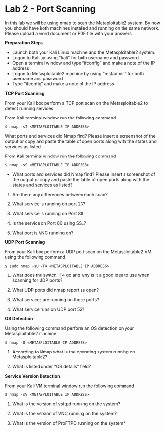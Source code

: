 # Lab 2 - Port Scanning

In this lab we will be using nmap to scan the Metaploitable2 system. By now you should have both machines installed and running on the same network. Please upload a word document or PDF file with your answers



**Preparation Steps**

* Launch both your Kali Linux machine and the Metasploitable2 system.
* Logon to Kali by using "kali" for both username and password
* Open a terminal window and type “ifconfig” and make a note of the IP address
* Logon to Metasploitable2 machine by using “msfadmin” for both username and password
* Type “ifconfig” and make a note of the IP address


**TCP Port Scanning**

From your Kali box perform a TCP port scan on the Metasploitable2 to detect running services.

From Kali terminal window run the following command

```$ nmap -sT <METASPLOITABLE IP ADDRESS>```


What ports and services did Nmap find? Please insert a screenshot of the output or copy and paste the table of open ports along with the states and services as listed

From Kali terminal window run the following command

```$ nmap -sS <METASPLOITABLE IP ADDRESS>```



- What ports and services did Nmap find? Please insert a screenshot of the output or copy and paste the table of open ports along with the states and services as listed?

1. Are there any differences between each scan?

2. What service is running on port 23?

3. What service is running on Port 80

4. Is the service on Port 80 using SSL?

5. What port is VNC running on?



**UDP Port Scanning**

From your Kali box perform a UDP port scan on the Metasploitable2 VM using the following command

```$ sudo nmap -sU -T4 <METASPLOITABLE IP ADDRESS>```



1. What does the switch -T4 do and why is it a good idea to use when scanning for UDP ports?

2. What UDP ports did nmap report as open?

3. What services are running on those ports?

4. What service runs on UDP port 53?



**OS Detection**

Using the following command perform an OS detection on your Metasploitable2 machine.

```$ nmap -O <METASPLOITABLE IP ADDRESS>```

1. According to Nmap what is the operating system running on Metasploitable2?

2. What is listed under “OS details” field?



**Service Version Detection**

From your Kali VM terminal window run the following command

```$ nmap -sV <METASPLOITABLE IP ADDRESS>```

1. What is the version of vsftpd running on the system?

2. What is the version of VNC running on the system?

3. What is the version of ProFTPD running on the system?
